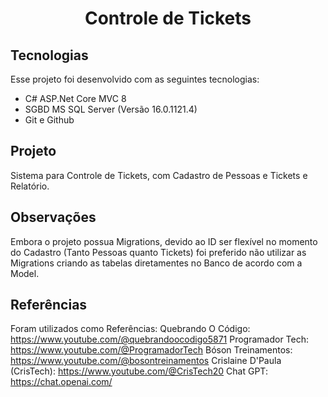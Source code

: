 <h1 align="center"> Controle de Tickets </h1>


## Tecnologias
Esse projeto foi desenvolvido com as seguintes tecnologias:
<ul dir="auto">
<li>C# ASP.Net Core MVC 8</li>
<li>SGBD MS SQL Server (Versão 16.0.1121.4)</li>
<li>Git e Github</li>
</ul>


## Projeto
Sistema para Controle de Tickets, com Cadastro de Pessoas e Tickets e Relatório.


## Observações
Embora o projeto possua Migrations, devido ao ID ser flexível no momento do Cadastro (Tanto Pessoas quanto Tickets) foi preferido não utilizar as Migrations criando as tabelas diretamentes no Banco de acordo com a Model.


## Referências
Foram utilizados como Referências:
Quebrando O Código: https://www.youtube.com/@quebrandoocodigo5871
Programador Tech: https://www.youtube.com/@ProgramadorTech
Bóson Treinamentos: https://www.youtube.com/@bosontreinamentos
Crislaine D'Paula (CrisTech): https://www.youtube.com/@CrisTech20
Chat GPT: https://chat.openai.com/
